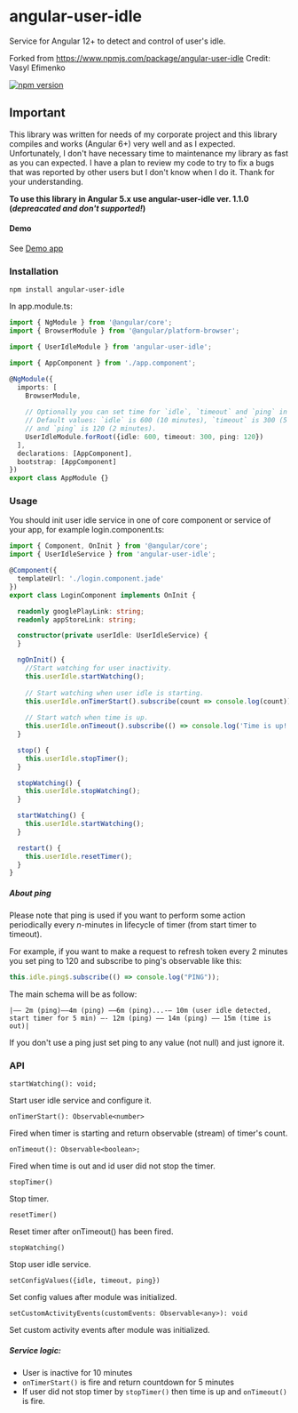 # angular-user-idle

Service for Angular 12+ to detect and control of user's idle.

Forked from https://www.npmjs.com/package/angular-user-idle
Credit: Vasyl Efimenko

[![npm version](https://badge.fury.io/js/angular-user-idle.svg)](https://badge.fury.io/js/angular-user-idle)

## Important
This library was written for needs of my corporate project and this library compiles and works (Angular 6+) very well and as I expected.
Unfortunately, I don't have necessary time to maintenance my library as fast as you can expected.
I have a plan to review my code to try to fix a bugs that was reported by other users but I don't know when I do it.
Thank for your understanding.

**To use this library in Angular 5.x use angular-user-idle ver. 1.1.0 (_depreacated and don't supported!_)**

#### Demo
See [Demo app](https://rednez.github.io/angular-user-idle)

### Installation

`npm install angular-user-idle`

In app.module.ts:
```typescript
import { NgModule } from '@angular/core';
import { BrowserModule } from '@angular/platform-browser';

import { UserIdleModule } from 'angular-user-idle';

import { AppComponent } from './app.component';

@NgModule({
  imports: [
    BrowserModule,
    
    // Optionally you can set time for `idle`, `timeout` and `ping` in seconds.
    // Default values: `idle` is 600 (10 minutes), `timeout` is 300 (5 minutes) 
    // and `ping` is 120 (2 minutes).
    UserIdleModule.forRoot({idle: 600, timeout: 300, ping: 120})
  ],
  declarations: [AppComponent],
  bootstrap: [AppComponent]
})
export class AppModule {}
```

### Usage

You should init user idle service in one of core component or service of your app,
for example login.component.ts:

```typescript
import { Component, OnInit } from '@angular/core';
import { UserIdleService } from 'angular-user-idle';

@Component({
  templateUrl: './login.component.jade'
})
export class LoginComponent implements OnInit {

  readonly googlePlayLink: string;
  readonly appStoreLink: string;

  constructor(private userIdle: UserIdleService) {
  }

  ngOnInit() {
    //Start watching for user inactivity.
    this.userIdle.startWatching();
    
    // Start watching when user idle is starting.
    this.userIdle.onTimerStart().subscribe(count => console.log(count));
    
    // Start watch when time is up.
    this.userIdle.onTimeout().subscribe(() => console.log('Time is up!'));
  }

  stop() {
    this.userIdle.stopTimer();
  }

  stopWatching() {
    this.userIdle.stopWatching();
  }

  startWatching() {
    this.userIdle.startWatching();
  }

  restart() {
    this.userIdle.resetTimer();
  }
}
```

##### About _ping_
Please note that ping is used if you want to perform some action periodically every _n_-minutes in lifecycle of timer 
(from start timer to timeout). 

For example, if you want to make a request to refresh token every 2 minutes you set ping to 120 and subscribe to ping's 
observable like this:
```typescript
this.idle.ping$.subscribe(() => console.log("PING"));
```
The main schema will be as follow:

`|–– 2m (ping)––4m (ping) ––6m (ping)...-– 10m (user idle detected, start timer for 5 min) –- 12m (ping) –– 14m (ping) –– 15m (time is out)|`

If you don't use a ping just set ping to any value (not null) and just ignore it.

### API
`startWatching(): void;`

Start user idle service and configure it.

`onTimerStart(): Observable<number>`

Fired when timer is starting and return observable (stream) of timer's count. 

`onTimeout(): Observable<boolean>;`

Fired when time is out and id user did not stop the timer. 

`stopTimer()`

Stop timer.

`resetTimer()`

Reset timer after onTimeout() has been fired.

`stopWatching()`

Stop user idle service.

`setConfigValues({idle, timeout, ping})`

Set config values after module was initialized.

`setCustomActivityEvents(customEvents: Observable<any>): void`

Set custom activity events after module was initialized.

##### Service logic:
- User is inactive for 10 minutes
- `onTimerStart()` is fire and return countdown for 5 minutes
- If user did not stop timer by `stopTimer()` then time is up and `onTimeout()` is fire.
